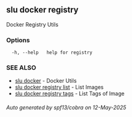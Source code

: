## slu docker registry

Docker Registry Utils

### Options

```
  -h, --help   help for registry
```

### SEE ALSO

* [slu docker](slu_docker.md)	 - Docker Utils
* [slu docker registry list](slu_docker_registry_list.md)	 - List Images
* [slu docker registry tags](slu_docker_registry_tags.md)	 - List Tags of Image

###### Auto generated by spf13/cobra on 12-May-2025
